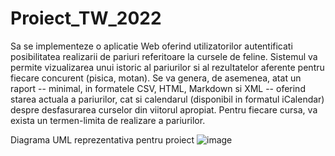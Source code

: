 # Proiect_TW_2022

Sa se implementeze o aplicatie Web oferind utilizatorilor autentificati posibilitatea realizarii de pariuri referitoare la cursele de feline. Sistemul va permite vizualizarea unui istoric al pariurilor si al rezultatelor aferente pentru fiecare concurent (pisica, motan). Se va genera, de asemenea, atat un raport -- minimal, in formatele CSV, HTML, Markdown si XML -- oferind starea actuala a pariurilor, cat si calendarul (disponibil in formatul iCalendar) despre desfasurarea curselor din viitorul apropiat. Pentru fiecare cursa, va exista un termen-limita de realizare a pariurilor. 

Diagrama UML reprezentativa pentru proiect
![image](https://user-images.githubusercontent.com/79000881/174727239-b7633bba-7876-47fa-8cc6-c4fba09c5341.png)

